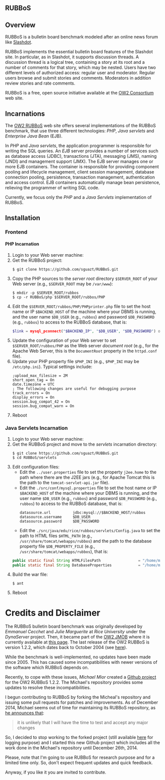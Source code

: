 RUBBoS
------

## Overview

RUBBoS is a bulletin board benchmark modeled after an online news forum like [Slashdot](http://slashdot.org).

RUBBoS implements the essential bulletin board features of the Slashdot site.
In particular, as in Slashdot, it supports discussion threads.
A discussion thread is a logical tree, containing a story at its root and a number of comments for that story, which may be nested.
Users have two different levels of authorized access: regular user and moderator.
Regular users browse and submit stories and comments.
Moderators in addition review stories and rate comments.

RUBBoS is a free, open source initiative available at the [OW2 Consortium](http://jmob.ow2.org/rubbos.html) web site.

## Incarnations

The [OW2 RUBBoS](http://rubbos.ow2.org) web site offers several implementations of the RUBBoS benchmark, that use three different technologies: *PHP*, *Java servlets* and *Enterprise Java Bean* (EJB).

In *PHP* and *Java servlets*, the application programmer is responsible for writing the SQL queries.
An *EJB* server provides a number of services such as database access (JDBC), transactions (JTA), messaging (JMS), naming (JNDI) and management support (JMX).
The EJB server manages one or more EJB containers.
The container is responsible for providing component pooling and lifecycle management, client session management, database connection pooling, persistence, transaction management, authentication and access control.
EJB containers automatically manage bean persistence, relieving the programmer of writing SQL code.

Currently, we focus only the *PHP* and a *Java Servlets* implementation of RUBBoS.


## Installation

### Frontend

#### PHP Incarnation

1. Login to your Web server machine:
2. Get the RUBBoS project:
    ```shell
    $ git clone https://github.com/sguazt/RUBBoS.git
    ```
3. Copy the PHP sources to the *server root* directory `$SERVER_ROOT` of your Web server (e.g., `$SERVER_ROOT` may be `/var/www`):
    ```shell
    $ mkdir -p $SERVER_ROOT/rubbos
    $ cp -r RUBBoS/php $SERVER_ROOT/rubbos/PHP
    ```
4. Edit the `$SERVER_ROOT/rubbos/PHP/PHPprinter.php` file to set the host name or IP `$BACKEND_HOST` of the machine where your DBMS is running, and the user name `$DB_USER` (e.g., `rubbos`) and password `$DB_PASSWORD` (e.g., `rubbos`) to access to the RUBBoS database, that is:
    ```php
    $link = mysql_pconnect("$BACKEND_IP", "$DB_USER", "$DB_PASSWORD") or die ("ERROR: Could not connect to database");
    ```
5. Update the configuration of your Web server to set `$SERVER_ROOT/rubbos/PHP` as the Web server *document root* (e.g., for the Apache Web Server, this is the `DocumentRoot` property in the `httpd.conf` file).
6. Update your PHP property file `$PHP_INI` (e.g., `$PHP_INI` may be `/etc/php.ini`). Typical settings include:
    ```
    ;upload_max_filesize = 2M
    short_open_tag = On
    date.timezone = UTC
    ; The following changes are useful for debugging purpose
    track_errors = On
    display_errors = On
    session.bug_compat_42 = On
    session.bug_compat_warn = On
    ```
7. Reboot

### Java Servlets Incarnation

1. Login to your Web server machine:
2. Get the RUBBoS project and move to the *servlets* incarnation directory:
    ```shell
    $ git clone https://github.com/sguazt/RUBBoS.git
    $ cd RUBBoS/servlets
    ```
3. Edit configuration files:
    - Edit the `../user.properties` file to set the property `j2ee.home` to the path where there are the J2EE jars (e.g., for Apache Tomcat this is the path to the `tomcat-servlet-api.jar` file).
    - Edit the `./src/conf/mysql.properties` file to set the host name or IP `$BACKEND_HOST` of the machine where your DBMS is running, and the user name `$DB_USER` (e.g., `rubbos`) and password `$DB_PASSWORD` (e.g., `rubbos`) to access to the RUBBoS database, that is:
        ```
        datasource.url          jdbc:mysql://$BACKEND_HOST/rubbos
        datasource.username     $DB_USER
        datasource.password     $DB_PASSWORD
        ```
    - Edit the `./src/java/edu/rice/rubbos/servlets/Config.java` to set the path to HTML files `$HTML_PATH` (e.g., `/usr/share/tomcat/webapps/rubbos`) and the path to the database property file `$DB_PROPERTY_FILE` (e.g., `/usr/share/tomcat/webapps/rubbos`), that is:
    ```java
    public static final String HTMLFilesPath                 = "/home/margueri/RUBBoS/Servlet_HTML";
    public static final String DatabaseProperties            = "/home/margueri/RUBBoS/Servlets/mysql.properties";
    ```
4. Build the war file:
    ```shell
    $ ant
    ```
5. Reboot


# Credits and Disclaimer

The RUBBoS bulletin board benchmark was originally developed by *Emmanuel Cecchet* and *Julie Marguerite* at *Rice University* under the *DynaServer* project.
Then, it became part of the [OW2 JMOB](http://jmob.ow2.org) where it is currently available at [this page](http://jmob.ow2.org/rubbos.html).
The last release of the OW2 RUBBoS is version 1.2.2, which dates back to October 2004 (see [here](http://forge.ow2.org/projects/rubbos/rubbos/)).

While the benchmark is well-implemented, no updates have been made since 2005.
This has caused some incompatibilities with newer versions of the software which RUBBoS depends on.

Recently, to cope with these issues, *Michael Mior* created a [Github project](https://github.com/michaelmior/RUBBoS) for the OW2 RUBBoS 1.2.2.
The Michael's repository provides some updates to resolve these incompatibilities.

I begun contributing to RUBBoS by forking the Micheal's repository and issuing some pull requests for patches and improvements.
As of December 2014, Michael seems out of time for maintaining its RUBBoS repository, as [he announces that](https://github.com/michaelmior/RUBBoS/blob/master/CONTRIBUTING.md):

> it is unlikely that I will have the time to test and accept any major changes

So, I decided to stop working to the forked project (still available [here](https://github.com/sguazt/RUBBoS_fork_of_michaelmior) for logging purpose) and I started this new Github project which includes all the work done in the Michael's repository until December 26th, 2014.

Please, note that I'm going to use RUBBoS for research purpose and for a limited time only.
So, don't expect frequent updates and quick feedback.

Anyway, if you like it you are invited to contribute.

